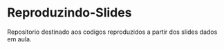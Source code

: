 Reproduzindo-Slides
===================

Repositorio destinado aos codigos reproduzidos a partir dos slides dados em aula.
